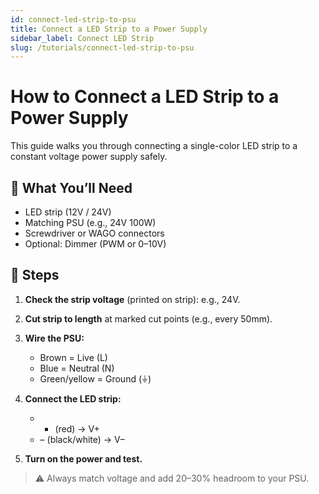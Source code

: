 ```yaml
---
id: connect-led-strip-to-psu
title: Connect a LED Strip to a Power Supply
sidebar_label: Connect LED Strip
slug: /tutorials/connect-led-strip-to-psu
---
```


# How to Connect a LED Strip to a Power Supply

This guide walks you through connecting a single-color LED strip to a constant voltage power supply safely.

## 🔧 What You’ll Need
- LED strip (12V / 24V)
- Matching PSU (e.g., 24V 100W)
- Screwdriver or WAGO connectors
- Optional: Dimmer (PWM or 0–10V)

## 📝 Steps
1. **Check the strip voltage** (printed on strip): e.g., 24V.
2. **Cut strip to length** at marked cut points (e.g., every 50mm).
3. **Wire the PSU:**  
   - Brown = Live (L)  
   - Blue = Neutral (N)  
   - Green/yellow = Ground (⏚)

4. **Connect the LED strip:**  
   - + (red) → V+  
   - – (black/white) → V–

5. **Turn on the power and test.**

> ⚠️ Always match voltage and add 20–30% headroom to your PSU.
